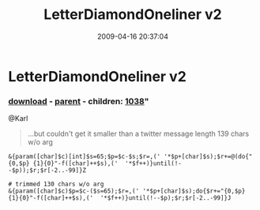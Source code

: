 ﻿---
pid:            1037
parent:         1036
children:       1038
poster:         Robert Robelo
title:          LetterDiamondOneliner v2
date:           2009-04-16 20:37:04
format:         posh
---

# LetterDiamondOneliner v2

### [download](1037.ps1) - [parent](1036.md) - children: [1038](1038.md)"

@Karl
> ...but couldn't get it smaller than a twitter message length
139 chars w/o arg

```posh
&{param([char]$c)[int]$s=65;$p=$c-$s;$r=,(' '*$p+[char]$s);$r+=@(do{"{0,$p} {1}{0}"-f([char]++$s),('  '*$f++)}until(!--$p));$r;$r[-2..-99]}Z

# trimmed 130 chars w/o arg
&{param([char]$c)$p=$c-($s=65);$r=,(' '*$p+[char]$s);do{$r+="{0,$p} {1}{0}"-f([char]++$s),('  '*$f++)}until(!--$p);$r;$r[-2..-99]}J
```
